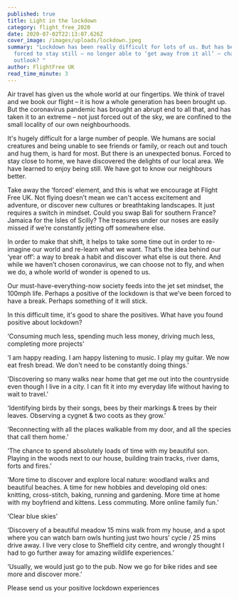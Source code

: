 ```yaml
---
published: true
title: Light in the lockdown
category: flight_free_2020
date: 2020-07-02T22:13:07.626Z
cover_image: /images/uploads/lockdown.jpeg
summary: "Lockdown has been really difficult for lots of us. But has being
  forced to stay still – no longer able to ‘get away from it all’ – changed our
  outlook? "
author: FlightFree UK
read_time_minute: 3
---
```

Air travel has given us the whole world at our fingertips. We think of travel and we book our flight – it is how a whole generation has been brought up. But the coronavirus pandemic has brought an abrupt end to all that, and has taken it to an extreme – not just forced out of the sky, we are confined to the small locality of our own neighbourhoods.

It's hugely difficult for a large number of people. We humans are social creatures and being unable to see friends or family, or reach out and touch and hug them, is hard for most. But there is an unexpected bonus. Forced to stay close to home, we have discovered the delights of our local area. We have learned to enjoy being still. We have got to know our neighbours better.

Take away the ‘forced’ element, and this is what we encourage at Flight Free UK. Not flying doesn’t mean we can't access excitement and adventure, or discover new cultures or breathtaking landscapes. It just requires a switch in mindset. Could you swap Bali for southern France? Jamaica for the Isles of Scilly? The treasures under our noses are easily missed if we’re constantly jetting off somewhere else.

In order to make that shift, it helps to take some time out in order to re-imagine our world and re-learn what we want. That’s the idea behind our ‘year off’: a way to break a habit and discover what else is out there. And while we haven’t chosen coronavirus, we can choose not to fly, and when we do, a whole world of wonder is opened to us.

Our must-have-everything-now society feeds into the jet set mindset, the 100mph life. Perhaps a positive of the lockdown is that we’ve been forced to have a break. Perhaps something of it will stick.

In this difficult time, it's good to share the positives. What have you found positive about lockdown?

‘Consuming much less, spending much less money, driving much less, completing more projects’

‘I am happy reading. I am happy listening to music. I play my guitar. We now eat fresh bread. We don't need to be constantly doing things.’

‘Discovering so many walks near home that get me out into the countryside even though I live in a city. I can fit it into my everyday life without having to wait to travel.’

‘Identifying birds by their songs, bees by their markings & trees by their leaves. Observing a cygnet & two coots as they grow.’

‘Reconnecting with all the places walkable from my door, and all the species that call them home.’

‘The chance to spend absolutely loads of time with my beautiful son. Playing in the woods next to our house, building train tracks, river dams, forts and fires.’

‘More time to discover and explore local nature: woodland walks and beautiful beaches. A time for new hobbies and developing old ones: knitting, cross-stitch, baking, running and gardening. More time at home with my boyfriend and kittens. Less commuting. More online family fun.’

‘Clear blue skies’

‘Discovery of a beautiful meadow 15 mins walk from my house, and a spot where you can watch barn owls hunting just two hours’ cycle / 25 mins drive away. I live very close to Sheffield city centre, and wrongly thought I had to go further away for amazing wildlife experiences.’

‘Usually, we would just go to the pub. Now we go for bike rides and see more and discover more.’

Please send us your positive lockdown experiences